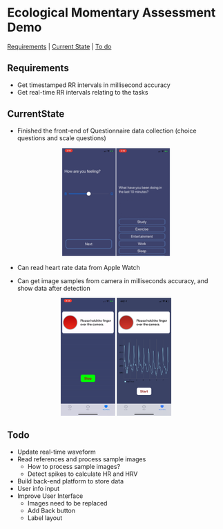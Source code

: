 # Ecological Momentary Assessment Demo
[Requirements](#Requirements) | [Current State](#CurrentState) | [To do](#Todo) 


## Requirements

* Get timestamped RR intervals in millisecond accuracy
* Get real-time RR intervals relating to the tasks

## CurrentState

* Finished the front-end of Questionnaire data collection (choice questions and scale questions)
<p align="center">
  <img src="resources/QuestionExample.JPG" height="50%" width="50%"/>
</p>

* Can read heart rate data from Apple Watch

* Can get image samples from camera in milliseconds accuracy, and show data after detection
<p align="center">
  <img src="resources/HRView.gif" height="25%" width="25%"/>
  <img src="resources/lineChartViewAdded.PNG" height="25%" width="25%"/>
</p>


## Todo

* Update real-time waveform
* Read references and process sample images
  * How to process sample images?
  * Detect spikes to calculate HR and HRV
* Build back-end platform to store data
* User info input
* Improve User Interface
  * Images need to be replaced
  * Add Back button
  * Label layout
